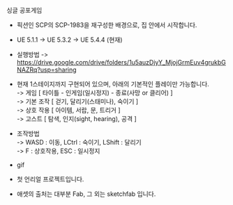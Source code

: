 싱글 공포게임

- 픽션인 SCP의 SCP-1983을 재구성한 배경으로, 집 안에서 시작합니다.

- UE 5.1.1 -> UE 5.3.2 -> UE 5.4.4 (현재)

- 실행방법
	-> https://drive.google.com/drive/folders/1u5auzDjyY_MjojGrmEuv4grukbGNAZRq?usp=sharing

- 현재 1스테이지까지 구현되어 있으며, 아래의 기본적인 플레이만 가능합니다.<br>
    -> 게임 [ 타이틀 - 인게임(일시정지) - 종료(사망 or 클리어) ]<br>
    -> 기본 조작 [ 걷기, 달리기(스태미나), 숙이기 ]<br>
    -> 상호 작용 [ 아이템, 서랍, 문, 트리거 ]<br>
    -> 고스트 [ 탐색, 인지(sight, hearing), 공격 ]
	
- 조작방법<br>
	-> WASD : 이동, LCtrl : 숙이기, LShift : 달리기<br>
	-> F : 상호작용, ESC : 일시정지

- gif

- 첫 언리얼 프로젝트입니다.

- 애셋의 출처는 대부분 Fab, 그 외는 sketchfab 입니다.
